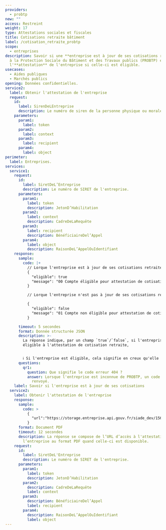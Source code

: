 ```yaml
---
providers:
  - probtp
new: ""
access: Restreint
weight: 17
type: Attestations sociales et fiscales
title: Cotisations retraite bâtiment
label: /cotisation_retraite_probtp
scope:
  - entreprises
description: Savoir si une **entreprise est à jour de ses cotisations retraite**
  à la Protection Sociale du Bâtiment et des Travaux publics (PROBTP) et obtenir
  l'**attestation** de l'entreprise si celle-ci est éligible.
usecases:
  - Aides publiques
  - Marchés publics
opening: Données confidentielles.
service2:
  label: Obtenir l'attestation de l'entreprise
  request:
    id:
      label: SirenDeLEntreprise
      description: Le numéro de siren de la personne physique ou morale recherchée
    parameters:
      param1:
        label: token
      param2:
        label: context
      param3:
        label: recipient
      param4:
        label: object
perimeter:
  label: Entreprises.
services:
  service1:
    request:
      id:
        label: SiretDeL’Entreprise
        description: Le numéro de SIRET de l'entreprise.
      parameters:
        param1:
          label: token
          description: JetonD’Habilitation
        param2:
          label: context
          description: CadreDeLaRequête
        param3:
          label: recipient
          description: BénéficiaireDel’Appel
        param4:
          label: object
          description: RaisonDeL’AppelOuIdentifiant
    response:
      sample:
        code: |+
          // Lorque l'entreprise est à jour de ses cotisations retraite :
          {
            "eligible": true
            "message": "00 Compte éligible pour attestation de cotisation"
          }

          // Lorque l'entreprise n'est pas à jour de ses cotisations retraite :

          {
            "eligible": false 
            "message": "01 Compte non éligible pour attestation de cotisation"
          }

      timeout: 5 secondes
      format: Donnée structurée JSON
      description: >-
        La réponse indique, par un champ `true`/`false`, si l'entreprise est
        éligible à l'attestation de cotisation retraite, 


        ℹ️ Si l'entreprise est éligible, cela signifie en creux qu'elle est en règle de ses cotisations retraites.
      questions:
        qr1:
          question: Que signifie le code erreur 404 ?
          answer: Lorsque l'entreprise est inconnue de PROBTP, un code erreur (404) est
            renvoyé.
    label: Savoir si l'entreprise est à jour de ses cotisations
  service2:
    label: Obtenir l'attestation de l'entreprise
    response:
      sample:
        code: >
          {
            "url":"https://storage.entreprise.api.gouv.fr/siade_dev/1569139162-b99824d9c764aae19a862a0af-attestation_cotisation_retraite_probtp.pdf"
          }
      format: Document PDF
      timeout: 12 secondes
      description: La réponse se compose de l’URL d’accès à l'attestation de
        l’entreprise au format PDF quand celle-ci est disponible.
    request:
      id:
        label: SiretDeL'Entreprise
        description: Le numéro de SIRET de l'entreprise.
      parameters:
        param1:
          label: token
          description: JetonD’Habilitation
        param2:
          description: CadreDeLaRequête
          label: context
        param3:
          description: BénéficiaireDel’Appel
          label: recipient
        param4:
          description: RaisonDeL’AppelOuIdentifiant
          label: object
---
```

